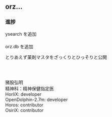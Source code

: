 ## orz...

### 進捗  
ysearch を追加  
　  
orz.db を追加
  
とりあえず薬剤マスタをざっくりとひっそりと公開  
　  
　  
　  
  猪股弘明  
  精神科：精神保健指定医  
  HorliX: developer  
  OpenDolphin-2.7m: developer  
  Horos: contributor  
  OsiriX: contributor  
